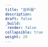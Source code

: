 ```yaml
---
title: "监听器"
description: 
draft: false
_build:
 render: false
collapsible: true
weight: 20
---
```


